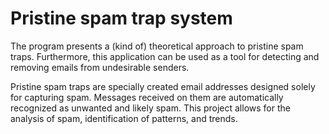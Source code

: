 # Pristine spam trap system

The program presents a (kind of) theoretical approach to pristine spam traps. Furthermore, this application can be used as a tool for detecting and removing emails from undesirable senders.

Pristine spam traps are specially created email addresses designed solely for capturing spam. Messages received on them are automatically recognized as unwanted and likely spam. This project allows for the analysis of spam, identification of patterns, and trends. 